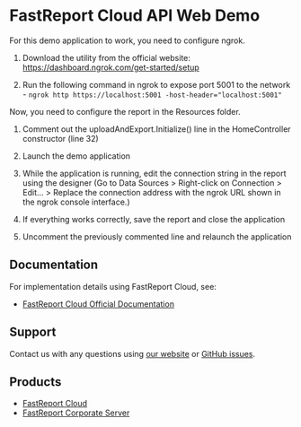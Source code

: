 ﻿# FastReport Cloud API Web Demo

For this demo application to work, you need to configure ngrok.

1. Download the utility from the official website: https://dashboard.ngrok.com/get-started/setup

2. Run the following command in ngrok to expose port 5001 to the network - `ngrok http https://localhost:5001 -host-header="localhost:5001"`  

Now, you need to configure the report in the Resources folder.

1. Comment out the uploadAndExport.Initialize() line in the HomeController constructor (line 32)

2. Launch the demo application

3. While the application is running, edit the connection string in the report using the designer (Go to Data Sources >
   Right-click on Connection > Edit... >
   Replace the connection address with the ngrok URL shown in the ngrok console interface.)

4. If everything works correctly, save the report and close the application

5. Uncomment the previously commented line and relaunch the application

## Documentation

For implementation details using FastReport Cloud, see:
- [FastReport Cloud Official Documentation](https://www.fast-report.com/public_download/docs/Cloud/online/en/user/en-US/user/index.html)

## Support 

Contact us with any questions using [our website](https://www.fast-report.com/en/support/) or [GitHub issues](https://github.com/FastReports/FastReport-Cloud/issues). 

## Products
- [FastReport Cloud](https://www.fast-report.com/products/cloud)
- [FastReport Corporate Server](https://www.fast-report.com/products/corporate-server)


